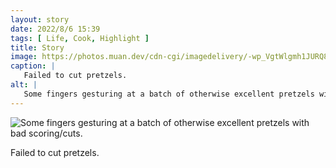 ```yaml
---
layout: story
date: 2022/8/6 15:39
tags: [ Life, Cook, Highlight ]
title: Story
image: https://photos.muan.dev/cdn-cgi/imagedelivery/-wp_VgtWlgmh1JURQ8t1mg/cf3a4f09-f9b3-4a0f-488b-1ce7f1785700/public
caption: |
   Failed to cut pretzels.
alt: |
   Some fingers gesturing at a batch of otherwise excellent pretzels with bad scoring/cuts.
---
```


![Some fingers gesturing at a batch of otherwise excellent pretzels with bad scoring/cuts.](https://photos.muan.dev/cdn-cgi/imagedelivery/-wp_VgtWlgmh1JURQ8t1mg/cf3a4f09-f9b3-4a0f-488b-1ce7f1785700/public)

Failed to cut pretzels.
